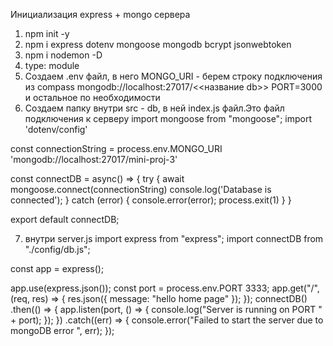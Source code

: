 Инициализация express + mongo сервера
1. npm init -y
2. npm i  express dotenv mongoose mongodb bcrypt jsonwebtoken
3. npm i nodemon -D
4. type: module
5. Создаем .env файл, в него  MONGO_URI - берем строку подключения из compass
mongodb://localhost:27017/<<название db>>
PORT=3000
и остальное по необходимости
6. Создаем папку внутри src - db, в ней index.js файл.Это файл подключения к серверу
import mongoose from "mongoose";
import 'dotenv/config'

const connectionString = process.env.MONGO_URI  'mongodb://localhost:27017/mini-proj-3'

const connectDB = async() => {
    try {
        await mongoose.connect(connectionString)
        console.log('Database is connected');
    } catch (error) {
        console.error(error);
        process.exit(1)
    }
}

export default connectDB;

7. внутри server.js 
import express from "express";
import connectDB from "./config/db.js";

const app = express();

app.use(express.json());
const port = process.env.PORT  3333;
app.get("/", (req, res) => {
  res.json({ message: "hello home page" });
});
connectDB()
  .then(() => {
    app.listen(port, () => {
      console.log("Server is running on PORT " + port);
    });
  })
  .catch((err) => {
    console.error("Failed to start the server due to mongoDB error ", err);
  });